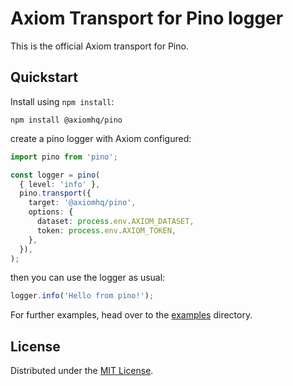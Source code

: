 # Axiom Transport for Pino logger

This is the official Axiom transport for Pino.

## Quickstart

Install using `npm install`:

```shell
npm install @axiomhq/pino
```

create a pino logger with Axiom configured:

```ts
import pino from 'pino';

const logger = pino(
  { level: 'info' },
  pino.transport({
    target: '@axiomhq/pino',
    options: {
      dataset: process.env.AXIOM_DATASET,
      token: process.env.AXIOM_TOKEN,
    },
  }),
);
```

then you can use the logger as usual:

```js
logger.info('Hello from pino!');
```

For further examples, head over to the [examples](../../examples/pino) directory.

## License

Distributed under the [MIT License](../../LICENSE).
